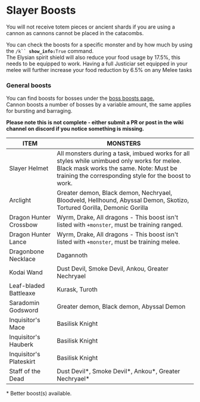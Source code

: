 # Slayer Boosts

You will not receive totem pieces or ancient shards if you are using a cannon as cannons cannot be placed in the catacombs.

You can check the boosts for a specific monster and by how much by using the `/k`` `**`show_info:`**`True` command.\
The Elysian spirit shield will also reduce your food usage by 17.5%, this needs to be equipped to work.  Having a full Justiciar set equipped in your melee will further increase your food reduction by 6.5% on any Melee tasks



### General boosts

You can find boosts for bosses under the [boss boosts page.](https://wiki.oldschool.gg/bosses/boosts-and-requirements)\
Cannon boosts a number of bosses by a variable amount, the same applies for bursting and barraging.

**Please note this is not complete - either submit a PR or post in the wiki channel on discord if you notice something is missing.**

| **ITEM**                | MONSTERS                                                                                                                                                                                      |
| ----------------------- | --------------------------------------------------------------------------------------------------------------------------------------------------------------------------------------------- |
| Slayer Helmet           | All monsters during a task, imbued works for all styles while unimbued only works for melee. Black mask works the same. Note: Must be training the corresponding style for the boost to work. |
| Arclight                | Greater demon, Black demon, Nechryael, Bloodveld, Hellhound, Abyssal Demon, Skotizo, Tortured Gorilla, Demonic Gorilla                                                                        |
| Dragon Hunter Crossbow  | Wyrm, Drake, All dragons - This boost isn't listed with `+monster`, must be training ranged.                                                                                                  |
| Dragon Hunter Lance     | Wyrm, Drake, All dragons - This boost isn't listed with `+monster`, must be training melee.                                                                                                   |
| Dragonbone Necklace     | Dagannoth                                                                                                                                                                                     |
| Kodai Wand              | Dust Devil, Smoke Devil, Ankou, Greater Nechryael                                                                                                                                             |
| Leaf-bladed Battleaxe   | Kurask, Turoth                                                                                                                                                                                |
| Saradomin Godsword      | Greater demon, Black demon, Abyssal Demon                                                                                                                                                     |
| Inquisitor's Mace       | Basilisk Knight                                                                                                                                                                               |
| Inquisitor's Hauberk    | Basilisk Knight                                                                                                                                                                               |
| Inquisitor's Plateskirt | Basilisk Knight                                                                                                                                                                               |
| Staff of the Dead       | Dust Devil\*, Smoke Devil\*, Ankou\*, Greater Nechryael\*                                                                                                                                     |

\* Better boost(s) available.
